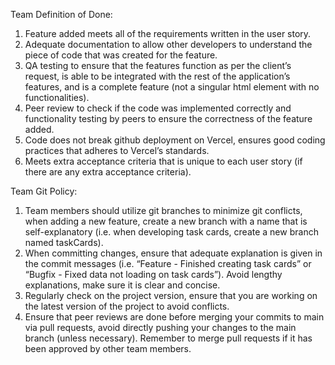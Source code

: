 Team Definition of Done:

1. Feature added meets all of the requirements written in the user story.
2. Adequate documentation to allow other developers to understand the piece of code that was created for the feature.
3. QA testing to ensure that the features function as per the client’s request, is able to be integrated with the rest of the application’s features, and is a complete feature (not a singular html element with no functionalities).
4. Peer review to check if the code was implemented correctly and functionality testing by peers to ensure the correctness of the feature added.
5. Code does not break github deployment on Vercel, ensures good coding practices that adheres to Vercel’s standards.
6. Meets extra acceptance criteria that is unique to each user story (if there are any extra acceptance criteria).

Team Git Policy:
1. Team members should utilize git branches to minimize git conflicts, when adding a new feature, create a new branch with a name that is self-explanatory (i.e. when developing task cards, create a new branch named taskCards).
2. When committing changes, ensure that adequate explanation is given in the commit messages (i.e. “Feature - Finished creating task cards” or “Bugfix - Fixed data not loading on task cards”). Avoid lengthy explanations, make sure it is clear and concise.
3. Regularly check on the project version, ensure that you are working on the latest version of the project to avoid conflicts.
4. Ensure that peer reviews are done before merging your commits to main via pull requests, avoid directly pushing your changes to the main branch (unless necessary). Remember to merge pull requests if it has been approved by other team members.